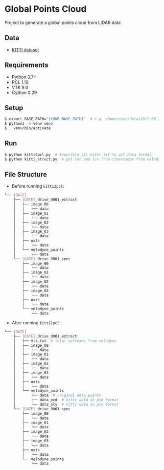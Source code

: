 # Global Points Cloud

Project to generate a global points cloud from LIDAR data.

## Data

- [KITTI dataset](http://www.cvlibs.net/datasets/kitti/raw_data.php)

## Requirements

- Python 3.7+
- PCL 1.10
- VTK 9.0
- Cython 0.29

## Setup

```bash
$ export BASE_PATH="[YOUR_BASE_PATH]"  # e.g. /home/user/data/2011_09_26/2011_09_26_drive_0001_extract
$ python3 -m venv venv
$ . venv/bin/activate
```

## Run

```bash
$ python kitti2pcl.py  # transform all kitti txt to pcl data format
$ python kitti_struct.py  # get lat and lon from timestamps from velodyne's data
```

## File Structure

- Before running `kitti2pcl`:

```bash
└── [DATE]
    ├── [DATE]_drive_0001_extract
    │   ├── image_00
    │   │   └── data
    │   ├── image_01
    │   │   └── data
    │   ├── image_02
    │   │   └── data
    │   ├── image_03
    │   │   └── data
    │   ├── oxts
    │   │   └── data
    │   └── velodyne_points
    │       ├── data
    └── [DATE]_drive_0001_sync
        ├── image_00
        │   └── data
        ├── image_01
        │   └── data
        ├── image_02
        │   └── data
        ├── image_03
        │   └── data
        ├── oxts
        │   └── data
        └── velodyne_points
            └── data
```

- After running `kitti2pcl`:

```bash
└── [DATE]
    ├── [DATE]_drive_0001_extract
    │   ├── vtx.txt  # total vertexes from velodyne
    │   ├── image_00
    │   │   └── data
    │   ├── image_01
    │   │   └── data
    │   ├── image_02
    │   │   └── data
    │   ├── image_03
    │   │   └── data
    │   ├── oxts
    │   │   └── data
    │   └── velodyne_points
    │       ├── data  # original data points
    │       ├── data_pcd  # kitti data in pcd format 
    │       └── data_ply  # kitti data in ply format
    └── [DATE]_drive_0001_sync
        ├── image_00
        │   └── data
        ├── image_01
        │   └── data
        ├── image_02
        │   └── data
        ├── image_03
        │   └── data
        ├── oxts
        │   └── data
        └── velodyne_points
            └── data
```